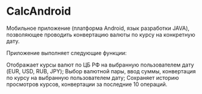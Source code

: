 # CalcAndroid
Мобильное приложение (платформа Android, язык разработки JAVA), позволяющее проводить конвертацию валюты по курсу на конкретную дату.

Приложение выполняет следующие функции:

Отображает курсы валют по ЦБ РФ на выбранную пользователем дату (EUR, USD, RUB, JPY);
Выбор валютной пары, ввод суммы, конвертация по курсу на выбранную пользователем дату;
Сохраняет историю просмотров курсов, конвертации за последние 10 операций.
